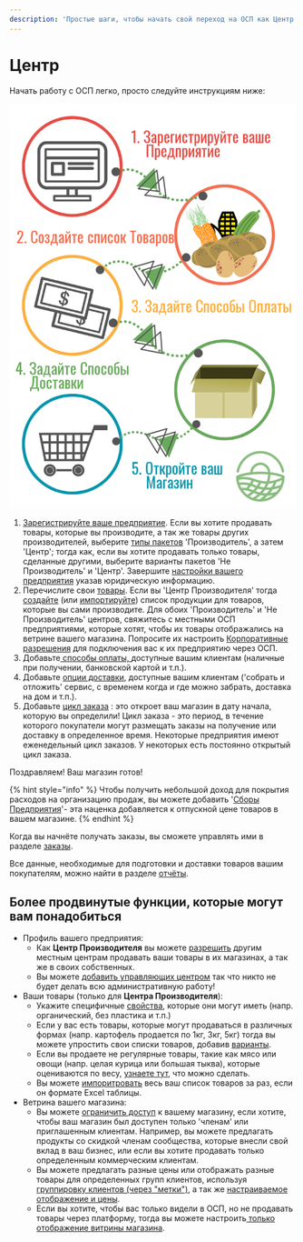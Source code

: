 ```yaml
---
description: 'Простые шаги, чтобы начать свой переход на ОСП как Центр'
---
```


# Центр

Начать работу с ОСП легко, просто следуйте инструкциям ниже:

![&#x41F;&#x44F;&#x442;&#x44C; &#x448;&#x430;&#x433;&#x43E;&#x432; &#x434;&#x43B;&#x44F; &#x43E;&#x442;&#x43A;&#x440;&#x44B;&#x442;&#x438;&#x44F; &#x432;&#x430;&#x448;&#x435;&#x433;&#x43E; &#x426;&#x435;&#x43D;&#x442;&#x440;&#x430; &#x432; &#x41E;&#x421;&#x41F;](../.gitbook/assets/set-up-in-5-steps-draft.png)

1. [Зарегистрируйте ваше предприятие](../basic-features/register-and-create-your-profile.md). Если вы хотите продавать товары, которые вы производите, а так же товары других производителей, выберите [типы пакетов](../basic-features/enterprise-profile/package-types.md) 'Производитель', а затем 'Центр'; тогда как, если вы хотите продавать только товары, сделанные другими, выберите варианты пакетов 'Не Производитель' и 'Центр'. Завершите [настройки вашего предприятия](../basic-features/enterprise-profile/enterprise-settings.md) указав юридическую информацию.
2. Перечислите свои [товары](../basic-features/products-1/products.md).  Если вы 'Центр Производителя' тогда [создайте](../basic-features/products-1/products.md) \(или [импортируйте](../basic-features/products-1/product-and-inventory-import.md#1-import-new-products)\) список продукции для товаров, которые вы сами производите. Для обоих 'Производитель' и 'Не Производитель' центров, свяжитесь с местными ОСП предприятиями, которые хотят, чтобы их товары отображались на ветрине вашего магазина. Попросите их настроить [Корпоративные разрешения](../basic-features/enterprise-profile/enterprise-to-enterprise-permissions-e2es.md) для подключения вас к их предприятию через ОСП.
3. Добавьте[ способы оплаты, ](../basic-features/shopfront/payment-methods.md)доступные вашим клиентам \(наличные при получении, банковской картой и т.п.\).
4. Добавьте [опции доставки](../basic-features/shopfront/shipping-methods.md), доступные вашим клиентам \('собрать и отложить' сервис, с временем когда и где можно забрать, доставка на дом и т.п.\).
5. Добавьте [цикл заказа](../basic-features/shopfront/order-cycle/order-cycles-for-hubs.md) : это откроет ваш магазин в дату начала, которую вы определили! Цикл заказа - это период, в течение которого покупатели могут размещать заказы на получение или доставку в определенное время. Некоторые предприятия имеют еженедельный цикл заказов. У некоторых есть постоянно открытый цикл заказа.

Поздравляем! Ваш магазин готов!

{% hint style="info" %}
Чтобы получить небольшой доход для покрытия расходов на организацию продаж, вы можете добавить '[Сборы Предприятия](../basic-features/shopfront/enterprise-fees.md)'- эта наценка добавляется к отпускной цене товаров в вашем магазине.
{% endhint %}

Когда вы начнёте получать заказы, вы сможете управлять ими в разделе [заказы](../basic-features/orders/).

Все данные, необходимые для подготовки и доставки товаров вашим покупателям, можно найти в разделе [отчёты](../basic-features/reports.md).

## Более продвинутые функции, которые могут вам понадобиться

* Профиль вашего предприятия:
  * Как **Центр Производителя** вы можете [разрешить](../basic-features/enterprise-profile/enterprise-to-enterprise-permissions-e2es.md) другим местным центрам продавать ваши товары в их магазинах, а так же в своих собственных.
  * Вы можете [добавить управляющих центром](../basic-features/enterprise-profile/transfer-ownership.md) так что никто не будет делать всю административную работу!
* Ваши товары \(только для **Центра Производителя**\): 
  * Укажите специфичные [свойства](../basic-features/products-1/product-properties.md), которые они могут иметь \(напр. органический, без пластика и т.п.\)
  * Если у вас есть товары, которые могут продаваться в различных формах \(напр. картофель продается по 1кг, 3кг, 5кг\) тогда вы можете упростить свои списки товаров, добавив [варианты](../basic-features/products-1/product-variants.md).
  * Если вы продаете не регулярные товары, такие как мясо или овощи \(напр. целая курица или большая тыква\), которые оцениваются по весу, [узнаете тут](../basic-features/products-1/pricing-irregular-items-kg.md), что можно сделать.
  * Вы можете [импоритровать](../basic-features/products-1/product-and-inventory-import.md#1-import-new-products) весь ваш список товаров за раз, если он формате Excel таблицы.
* Ветрина вашего магазина:
  * Вы можете [ограничить доступ](../basic-features/shopfront/private-shopfront.md) к вашему магазину, если хотите, чтобы ваш магазин был доступен только 'членам' или приглашенным клиентам. Например, вы можете предлагать продукты со скидкой членам сообщества, которые внесли свой вклад в ваш бизнес, или если вы хотите продавать только определенным коммерческим клиентам.
  * Вы можете предлагать разные цены или отображать разные товары для определенных групп клиентов, используя [группировку клиентов \(через "метки"\)](../basic-features/shopfront/customer-management-and-conditional-displays-prices/tags-and-tag-rules.md), а так же [настраиваемое отображение и цены](../basic-features/shopfront/customer-management-and-conditional-displays-prices/).
  * Если вы хотите, чтобы вас только видели в ОСП, но не продавать товары через платформу, тогда вы можете настроить[ только отображение витрины магазина](../basic-features/shopfront/display-only-order-cycles.md).

